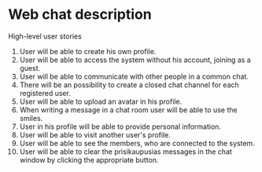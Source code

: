 # Web chat description
High-level user stories

1. User will be able to create his own profile.
2. User will be able to access the system without his account, joining as a guest.
3. User will be able to communicate with other people in a common chat.
4. There will be an possibility to create a closed chat channel for each registered user.
5. User will be able to upload an avatar in his profile.
6. When writing a message in a chat room user will be able to use the smiles.
7. User in his profile will be able to provide personal information.
8. User will be able to visit another user's profile.
9. User will be able to see the members, who are connected to the system.
10. User will be able to clear the prisikaupusias messages in the chat window by clicking the appropriate button.

